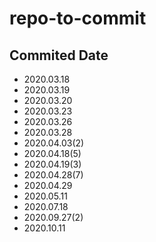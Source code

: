 # repo-to-commit

## Commited Date
- 2020.03.18
- 2020.03.19
- 2020.03.20
- 2020.03.23
- 2020.03.26
- 2020.03.28
- 2020.04.03(2)
- 2020.04.18(5)
- 2020.04.19(3)
- 2020.04.28(7)
- 2020.04.29
- 2020.05.11
- 2020.07.18
- 2020.09.27(2)
- 2020.10.11
